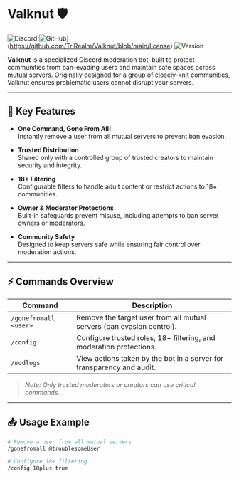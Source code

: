 # Valknut 🛡️

![Discord](https://img.shields.io/discord/000000000000000000?color=7289DA&label=Discord)
![GitHub](https://img.shields.io/github/license/TriRealm/Valknut.svg)](https://github.com/TriRealm/Valknut/blob/main/license)
![Version](https://img.shields.io/badge/version-1.0.0-blue)

**Valknut** is a specialized Discord moderation bot, built to protect communities from ban-evading users and maintain safe spaces across mutual servers. Originally designed for a group of closely-knit communities, Valknut ensures problematic users cannot disrupt your servers.

---

## 🌟 Key Features

- **One Command, Gone From All!**  
  Instantly remove a user from all mutual servers to prevent ban evasion.

- **Trusted Distribution**  
  Shared only with a controlled group of trusted creators to maintain security and integrity.

- **18+ Filtering**  
  Configurable filters to handle adult content or restrict actions to 18+ communities.

- **Owner & Moderator Protections**  
  Built-in safeguards prevent misuse, including attempts to ban server owners or moderators.

- **Community Safety**  
  Designed to keep servers safe while ensuring fair control over moderation actions.

---

## ⚡ Commands Overview

| Command                 | Description                                                                 |
|-------------------------|-----------------------------------------------------------------------------|
| `/gonefromall <user>`    | Remove the target user from all mutual servers (ban evasion control).       |
| `/config`               | Configure trusted roles, 18+ filtering, and moderation protections.         |
| `/modlogs`              | View actions taken by the bot in a server for transparency and audit.       |

> *Note: Only trusted moderators or creators can use critical commands.*

---

## 📥 Usage Example

```bash
# Remove a user from all mutual servers
/gonefromall @troublesomeUser

# Configure 18+ filtering
/config 18plus true
